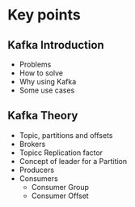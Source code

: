 # Key points

## Kafka Introduction
- Problems
- How to solve
- Why using Kafka
- Some use cases

## Kafka Theory
- Topic, partitions and offsets
- Brokers
- Topicc Replication factor
- Concept of leader for a Partition
- Producers
- Consumers
	- Consumer Group
	- Consumer Offset

